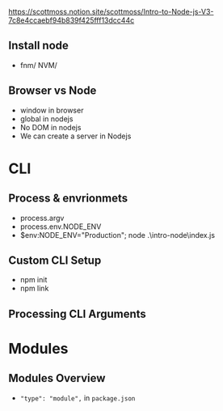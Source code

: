 https://scottmoss.notion.site/scottmoss/Intro-to-Node-js-V3-7c8e4ccaebf94b839f425fff13dcc44c

## Install node

- fnm/ NVM/

## Browser vs Node

- window in browser
- global in nodejs
- No DOM in nodejs
- We can create a server in Nodejs

# CLI

## Process & envrionmets

- process.argv
- process.env.NODE_ENV
- $env:NODE_ENV="Production"; node .\intro-node\index.js

## Custom CLI Setup

- npm init
- npm link

## Processing CLI Arguments

# Modules

## Modules Overview

- `"type": "module",` in `package.json`
